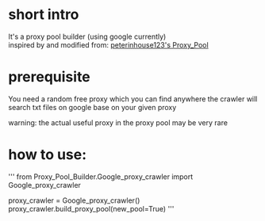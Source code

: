 # short intro

It's a proxy pool builder (using google currently)\
inspired by and modified from: [peterinhouse123's Proxy_Pool](https://github.com/peterinhouse123/Proxy_Pool.git)

# prerequisite

You need a random free proxy which you can find anywhere
the crawler will search txt files on google base on your given proxy

warning: the actual useful proxy in the proxy pool may be very rare

# how to use:

'''
from Proxy_Pool_Builder.Google_proxy_crawler import Google_proxy_crawler

proxy_crawler = Google_proxy_crawler()
proxy_crawler.build_proxy_pool(new_pool=True)
'''

